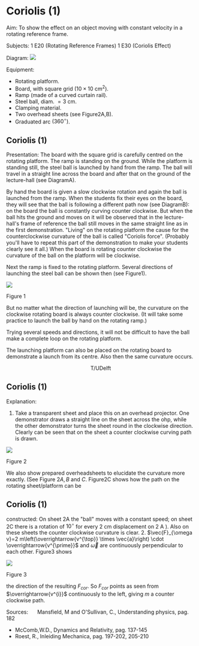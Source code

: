 # Coriolis (1) 

Aim: To show the effect on an object moving with constant velocity in a rotating reference frame.

Subjects: 1 E20 (Rotating Reference Frames) 1 E30 (Coriolis Effect)

Diagram:
![](https://cdn.mathpix.com/cropped/2024_06_24_7176b096a908f0e9a286g-1.jpg?height=1300&width=1406&top_left_y=427&top_left_x=522)

Equipment:

- Rotating platform.
- Board, with square grid $\left(10 \times 10 \mathrm{~cm}^{2}\right)$.
- Ramp (made of a curved curtain rail).
- Steel ball, diam. $=3 \mathrm{~cm}$.
- Clamping material.
- Two overhead sheets (see Figure2A,B).
- Graduated arc $\left(360^{\circ}\right)$.


## Coriolis (1)

Presentation: The board with the square grid is carefully centred on the rotating platform. The ramp is standing on the ground. While the platform is standing still, the steel ball is launched by hand from the ramp. The ball will travel in a straight line across the board and after that on the ground of the lecture-hall (see DiagramA).

By hand the board is given a slow clockwise rotation and again the ball is launched from the ramp. When the students fix their eyes on the board, they will see that the ball is following a different path now (see DiagramB): on the board the ball is constantly curving counter clockwise. But when the ball hits the ground and moves on it will be observed that in the lecture-hall's frame of reference the ball still moves in the same straight line as in the first demonstration. "Living" on the rotating platform the cause for the counterclockwise curvature of the ball is called "Coriolis force". (Probably you'll have to repeat this part of the demonstration to make your students clearly see it all.) When the board is rotating counter clockwise the curvature of the ball on the platform will be clockwise.

Next the ramp is fixed to the rotating platform. Several directions of launching the steel ball can be shown then (see Figure1).

![](https://cdn.mathpix.com/cropped/2024_06_24_7176b096a908f0e9a286g-2.jpg?height=1062&width=447&top_left_y=930&top_left_x=1010)

Figure 1

But no matter what the direction of launching will be, the curvature on the clockwise rotating board is always counter clockwise. (It will take some practice to launch the ball by hand on the rotating ramp.)

Trying several speeds and directions, it will not be difficult to have the ball make a complete loop on the rotating platform.

The launching platform can also be placed on the rotating board to demonstrate a launch from its centre. Also then the same curvature occurs.

$$
\text { T/UDelft }
$$

## Coriolis (1)

Explanation:

1. Take a transparent sheet and place this on an overhead projector. One demonstrator draws a straight line on the sheet across the ohp, while the other demonstrator turns the sheet round in the clockwise direction. Clearly can be seen that on the sheet a counter clockwise curving path is drawn.

![](https://cdn.mathpix.com/cropped/2024_06_24_7176b096a908f0e9a286g-3.jpg?height=1664&width=757&top_left_y=491&top_left_x=890)

Figure 2

We also show prepared overheadsheets to elucidate the curvature more exactly. (See Figure $2 A, B$ and $C$. Figure2C shows how the path on the rotating sheet/platform can be

## Coriolis (1)

constructed: On sheet 2A the "ball" moves with a constant speed; on sheet 2C there is a rotation of $10^{\circ}$ for every $2 \mathrm{~cm}$ displacement on $2 \mathrm{~A}$ ). Also on these sheets the counter clockwise curvature is clear.
2. $\vec{F}_{\omega v}=2 m\left(\overrightarrow{v^{\top}} \times \vec{a}\right) \cdot \overrightarrow{v^{\prime}}$ and $\vec{\omega}$ are continuously perpendicular to each other. Figure3 shows

![](https://cdn.mathpix.com/cropped/2024_06_24_7176b096a908f0e9a286g-4.jpg?height=266&width=197&top_left_y=569&top_left_x=1170)

Figure 3

the direction of the resulting $F_{c o r}$. So $F_{c o r}$ points as seen from $\overrightarrow{v^{i}}$ continuously to the left, giving $m$ a counter clockwise path.

Sources: $\quad$ Mansfield, M and O'Sullivan, C., Understanding physics, pag. 182

- McComb,W.D., Dynamics and Relativity, pag. 137-145
- Roest, R., Inleiding Mechanica, pag. 197-202, 205-210

